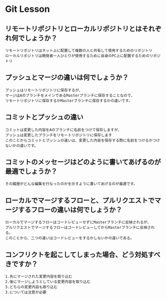 # Git Lesson

## リモートリポジトリとローカルリポジトリとはそれぞれ何でしょうか？
```
リモートリポジトリはネット上に配置して複数の人と共有して使用するためのリポジトリ
ローカルリポジトリは開発者一人ひとりが使用するために自身のPC上に配置するためのリポジトリ
```



## プッシュとマージの違いは何でしょうか？
```
プッシュはリモートリポジトリに保存するが、
マージはAのブランチをメインであるMasterブランチに保存することなので、
リモートリポジトリに保存するかMasterブランチに保存するかの違いです。
```



## コミットとプッシュの違い
```
コミットは変更した内容をAのブランチに名前をつけて保存しますが、
プッシュは変更したブランチをリモートリポジトリに保存します
このことからコミットとプッシュの違いは、変更した内容を保存する際に名前をつけるかつけないかの違いです。
```



## コミットのメッセージはどのように書いてあげるのが最適でしょうか？
```
その履歴がどんな編集を行なったのかを示すように書いてあげるのが最適です。
```



## ローカルでマージするフローと、プルリクエストでマージするフローの違いは何でしょうか？
```
ローカルでマージするフローはコードレビューせずにMasterブランチに反映されるが、
プルリクエストでマージするフローはコードレビューしてからMasterブランチに反映される。
このことから、二つの違いはコードレビューをするかしないかの違いである。
```



## コンフリクトを起こしてしまった場合、どう対処すべきですか？
```
1.先にマージされた変更内容を取り込む
2.後にマージしようとしている変更内容を取り込む
3.どちらの変更内容も取り込む
3.については注意が必要
```
